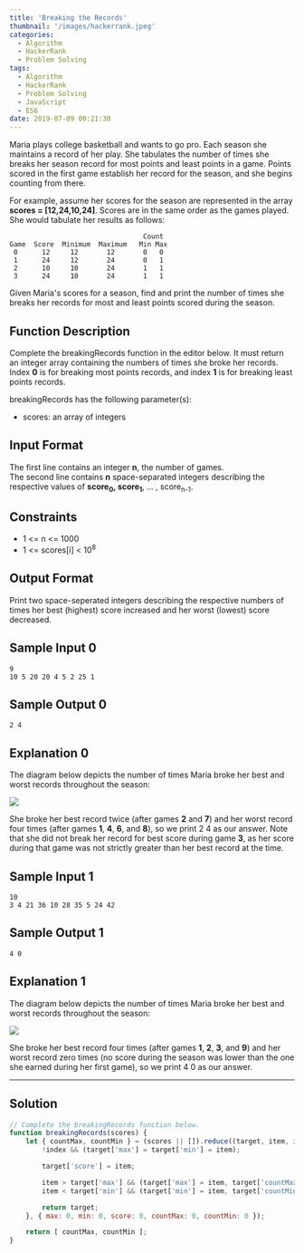 ```yaml
---
title: 'Breaking the Records'
thumbnail: '/images/hackerrank.jpeg'
categories:
  - Algorithm
  - HackerRank
  - Problem Solving
tags:
  - Algorithm
  - HackerRank
  - Problem Solving
  - JavaScript
  - ES6
date: 2019-07-09 00:21:30
---
```


Maria plays college basketball and wants to go pro. Each season she maintains a record of her play. She tabulates the number of times she breaks her season record for most points and least points in a game. Points scored in the first game establish her record for the season, and she begins counting from there.<br/>

<!-- more -->

For example, assume her scores for the season are represented in the array **scores = [12,24,10,24]**. Scores are in the same order as the games played. She would tabulate her results as follows:<br/>

```
                                 Count
Game  Score  Minimum  Maximum   Min Max
 0      12     12       12       0   0
 1      24     12       24       0   1
 2      10     10       24       1   1
 3      24     10       24       1   1
```

Given Maria's scores for a season, find and print the number of times she breaks her records for most and least points scored during the season.

## Function Description

Complete the breakingRecords function in the editor below. It must return an integer array containing the numbers of times she broke her records. Index **0** is for breaking most points records, and index **1** is for breaking least points records.

breakingRecords has the following parameter(s):

- scores: an array of integers

## Input Format

The first line contains an integer **n**, the number of games. <br/>
The second line contains **n** space-separated integers describing the respective values of **score<sub>0</sub>, score<sub>1</sub>**, ... , score<sub>n-1</sub>.<br/>

## Constraints 

- 1 <= n <= 1000
- 1 <= scores[i] < 10<sup>8</sup>

## Output Format

Print two space-seperated integers describing the respective numbers of times her best (highest) score increased and her worst (lowest) score decreased.

## Sample Input 0

```
9
10 5 20 20 4 5 2 25 1
```

## Sample Output 0

```
2 4
```

## Explanation 0
   
The diagram below depicts the number of times Maria broke her best and worst records throughout the season:<br/>

![](https://s3.amazonaws.com/hr-assets/0/1487360234-6bca5c518d-breakingbest3.png)

She broke her best record twice (after games **2** and **7**) and her worst record four times (after games **1**, **4**, **6**, and **8**), so we print 2 4 as our answer. Note that she did not break her record for best score during game **3**, as her score during that game was not strictly greater than her best record at the time.

## Sample Input 1

```
10
3 4 21 36 10 28 35 5 24 42
```

## Sample Output 1

```
4 0
```

## Explanation 1
   
The diagram below depicts the number of times Maria broke her best and worst records throughout the season:<br/>

![](https://s3.amazonaws.com/hr-assets/0/1487360375-aee4388234-breakingbest5.png)

She broke her best record four times (after games **1**, **2**, **3**, and **9**) and her worst record zero times (no score during the season was lower than the one she earned during her first game), so we print 4 0 as our answer.

---

## Solution

```javascript
// Complete the breakingRecords function below.
function breakingRecords(scores) {
    let { countMax, countMin } = (scores || []).reduce((target, item, index) => {
        !index && (target['max'] = target['min'] = item);

        target['score'] = item;

        item > target['max'] && (target['max'] = item, target['countMax']++);
        item < target['min'] && (target['min'] = item, target['countMin']++);

        return target;
    }, { max: 0, min: 0, score: 0, countMax: 0, countMin: 0 });

    return [ countMax, countMin ];
}
```
